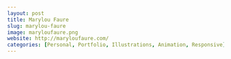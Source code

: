 ```yaml
---
layout: post
title: Marylou Faure
slug: marylou-faure
image: maryloufaure.png
website: http://maryloufaure.com/
categories: [Personal, Portfolio, Illustrations, Animation, Responsive]
---
```

